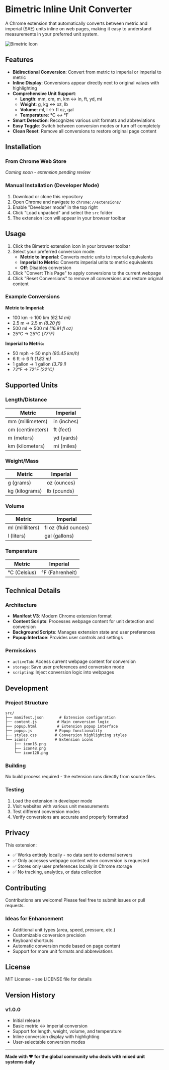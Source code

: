 # Bimetric Inline Unit Converter

A Chrome extension that automatically converts between metric and imperial (SAE) units inline on web pages, making it easy to understand measurements in your preferred unit system.

![Bimetric Icon](assets/bimetric-icon.png)

## Features

- **Bidirectional Conversion**: Convert from metric to imperial or imperial to metric
- **Inline Display**: Conversions appear directly next to original values with highlighting
- **Comprehensive Unit Support**: 
  - **Length**: mm, cm, m, km ↔ in, ft, yd, mi
  - **Weight**: g, kg ↔ oz, lb  
  - **Volume**: ml, l ↔ fl oz, gal
  - **Temperature**: °C ↔ °F
- **Smart Detection**: Recognizes various unit formats and abbreviations
- **Easy Toggle**: Switch between conversion modes or turn off completely
- **Clean Reset**: Remove all conversions to restore original page content

## Installation

### From Chrome Web Store
*Coming soon - extension pending review*

### Manual Installation (Developer Mode)
1. Download or clone this repository
2. Open Chrome and navigate to `chrome://extensions/`
3. Enable "Developer mode" in the top right
4. Click "Load unpacked" and select the `src` folder
5. The extension icon will appear in your browser toolbar

## Usage

1. Click the Bimetric extension icon in your browser toolbar
2. Select your preferred conversion mode:
   - **Metric to Imperial**: Converts metric units to imperial equivalents
   - **Imperial to Metric**: Converts imperial units to metric equivalents  
   - **Off**: Disables conversion
3. Click "Convert This Page" to apply conversions to the current webpage
4. Click "Reset Conversions" to remove all conversions and restore original content

### Example Conversions

**Metric to Imperial:**
- 100 km → 100 km *(62.14 mi)*
- 2.5 m → 2.5 m *(8.20 ft)*
- 500 ml → 500 ml *(16.91 fl oz)*
- 25°C → 25°C *(77°F)*

**Imperial to Metric:**
- 50 mph → 50 mph *(80.45 km/h)*
- 6 ft → 6 ft *(1.83 m)*
- 1 gallon → 1 gallon *(3.79 l)*
- 72°F → 72°F *(22°C)*

## Supported Units

### Length/Distance
| Metric | Imperial |
|--------|----------|
| mm (millimeters) | in (inches) |
| cm (centimeters) | ft (feet) |
| m (meters) | yd (yards) |
| km (kilometers) | mi (miles) |

### Weight/Mass
| Metric | Imperial |
|--------|----------|
| g (grams) | oz (ounces) |
| kg (kilograms) | lb (pounds) |

### Volume
| Metric | Imperial |
|--------|----------|
| ml (milliliters) | fl oz (fluid ounces) |
| l (liters) | gal (gallons) |

### Temperature
| Metric | Imperial |
|--------|----------|
| °C (Celsius) | °F (Fahrenheit) |

## Technical Details

### Architecture
- **Manifest V3**: Modern Chrome extension format
- **Content Scripts**: Processes webpage content for unit detection and conversion
- **Background Scripts**: Manages extension state and user preferences  
- **Popup Interface**: Provides user controls and settings

### Permissions
- `activeTab`: Access current webpage content for conversion
- `storage`: Save user preferences and conversion mode
- `scripting`: Inject conversion logic into webpages

## Development

### Project Structure
```
src/
├── manifest.json       # Extension configuration
├── content.js         # Main conversion logic
├── popup.html         # Extension popup interface  
├── popup.js          # Popup functionality
├── styles.css        # Conversion highlighting styles
└── icons/            # Extension icons
    ├── icon16.png
    ├── icon48.png
    └── icon128.png
```

### Building
No build process required - the extension runs directly from source files.

### Testing
1. Load the extension in developer mode
2. Visit websites with various unit measurements
3. Test different conversion modes
4. Verify conversions are accurate and properly formatted

## Privacy

This extension:
- ✅ Works entirely locally - no data sent to external servers
- ✅ Only accesses webpage content when conversion is requested
- ✅ Stores only user preferences locally in Chrome storage
- ✅ No tracking, analytics, or data collection

## Contributing

Contributions are welcome! Please feel free to submit issues or pull requests.

### Ideas for Enhancement
- Additional unit types (area, speed, pressure, etc.)
- Customizable conversion precision
- Keyboard shortcuts
- Automatic conversion mode based on page content
- Support for more unit formats and abbreviations

## License

MIT License - see LICENSE file for details

## Version History

### v1.0.0
- Initial release
- Basic metric ↔ imperial conversion
- Support for length, weight, volume, and temperature
- Inline conversion display with highlighting
- User-selectable conversion modes

---

**Made with ❤️ for the global community who deals with mixed unit systems daily**
